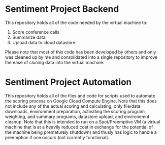 # Sentiment Project Backend
This repository holds all of the code needed by the virtual machine to:
1. Score conference calls
2. Summarize data
3. Upload data to cloud datastore. 

Please note that most of this code has been developed by others and only was cleaned up by me and consolidated into a single repository to improve the ease of cloning data into the virtual machine.

# Sentiment Project Automation
This repository holds all of the files and code for scripts used to automate the scoring process on Google Cloud Compute Engine. Note that this does not include any of the actual scoring and calculating, only file/data downloads, environment preparation, activating the scoring program, weighting, and summary programs, datastore upload, and environemnt cleanup. Note that this is intended to run on a Spot/Preemptive VM (a virtual machine that is at a heavily reduced cost in exchange for the potential of the machine being prematurely shutdown) and thusly has logic to handle a preemption if one occurs (not currently functional).